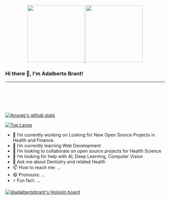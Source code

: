<div align="center">
  <a href="https://github.com/adalbertobrant">
  <img height="180em" src="https://github-readme-stats.vercel.app/api?username=adalbertobrant&show_icons=true&theme=dracula&include_all_commits=true&count_private=true&hide_border=true"/>
  <img height="180em" src="https://github-readme-stats.vercel.app/api/top-langs/?username=adalbertobrant&layout=compact&langs_count=8&theme=dracula&hide_border=true"/>
  </a>
</div>

### Hi there 👋, I'm Adalberto Brant! 

-------------------------------------------------
<br></br>
<br></br>

[![Anurag's github stats](https://github-readme-stats.vercel.app/api?username=adalbertobrant)](https://github.com/anuraghazra/github-readme-stats)

[![Top Langs](https://github-readme-stats.vercel.app/api/top-langs/?username=adalbertobrant)](https://github.com/anuraghazra/github-readme-stats)



- 🔭 I’m currently working on Looking for New Open Source Projects in Health and Finance.
- 🌱 I’m currently learning Web Development
- 👯 I’m looking to collaborate on open source projects for Health Science
- 🤔 I’m looking for help with AI, Deep Learning, Computer Vision
- 💬 Ask me about Dentistry and related Health 
- 📫 How to reach me: ...
- 😄 Pronouns: ...
- ⚡ Fun fact: ...
 
<!--
**adalbertobrant/adalbertobrant** is a ✨ _special_ ✨ repository because its `README.md` (this file) appears on your GitHub profile.

Here are some ideas to get you started:

- 🔭 I’m currently working on https://www.hackathonsaudeinfantil.com.br/
- 🌱 I’m currently learning Web Development
- 👯 I’m looking to collaborate on open source projects for Health Science
- 🤔 I’m looking for help with AI, Deep Learning, Computer Vision
- 💬 Ask me about Dentistry and related Health 
- 📫 How to reach me: ...
- 😄 Pronouns: ...
- ⚡ Fun fact: ...
-->

[![@adalbertobrant's Holopin board](https://holopin.me/adalbertobrant)](https://holopin.io/@adalbertobrant)

